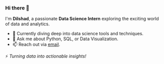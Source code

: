 ### Hi there 👋  
I'm **Dilshad**, a passionate **Data Science Intern** exploring the exciting world of data and analytics.  
- 🌱 Currently diving deep into data science tools and techniques.  
- 💬 Ask me about Python, SQL, or Data Visualization.  
- 📫 Reach out via [email](mailto:dilshadkalathil61@gmail.com).  

⚡ *Turning data into actionable insights!*  
